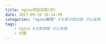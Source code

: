 ```yaml
---
title: nginx项目实践(四)
date: 2017-09-19 16:14:49
categories: "nginx教程" #文章分類目錄 可以省略
tags: 
    - nginx #文章標籤 可以省略
    - 代理
---
```



